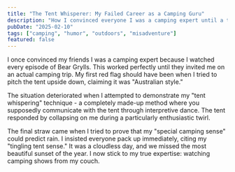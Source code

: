 ```yaml
---
title: "The Tent Whisperer: My Failed Career as a Camping Guru"
description: "How I convinced everyone I was a camping expert until a tent tried to eat me"
pubDate: "2025-02-10"
tags: ["camping", "humor", "outdoors", "misadventure"]
featured: false
---
```


I once convinced my friends I was a camping expert because I watched every episode of Bear Grylls. This worked perfectly until they invited me on an actual camping trip. My first red flag should have been when I tried to pitch the tent upside down, claiming it was "Australian style."

The situation deteriorated when I attempted to demonstrate my "tent whispering" technique - a completely made-up method where you supposedly communicate with the tent through interpretive dance. The tent responded by collapsing on me during a particularly enthusiastic twirl.

The final straw came when I tried to prove that my "special camping sense" could predict rain. I insisted everyone pack up immediately, citing my "tingling tent sense." It was a cloudless day, and we missed the most beautiful sunset of the year. I now stick to my true expertise: watching camping shows from my couch.
